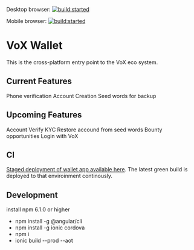 Desktop browser: <a href="https://travis-ci.org/VariusWorldTechLtd/Main"><img src="https://travis-ci.org/VariusWorldTechLtd/Main.svg?branch=master" alt="build:started"></a>

Mobile browser: <a href="https://travis-ci.org/VariusWorldTechLtd/Main"><img src="https://travis-ci.org/VariusWorldTechLtd/Main.svg?branch=master" alt="build:started"></a>

# VoX Wallet

This is the cross-platform entry point to the VoX eco system.

## Current Features
Phone verification
Account Creation
Seed words for backup


## Upcoming Features
Account Verify 
KYC
Restore accound from seed words
Bounty opportunities
Login with VoX

## CI
<a href="http://vox-wallet.firebaseapp.com">Staged deployment of wallet app available here</a>. The latest green build is deployed to that enviroinment continously.


## Development

install npm 6.1.0 or higher
- npm install -g @angular/cli
- npm install -g ionic cordova
- npm i
- ionic build --prod --aot


